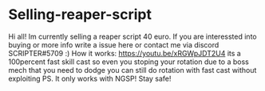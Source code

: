# Selling-reaper-script
Hi all!
Im currently selling a reaper script 40 euro. 
If you are interessted into buying or more info write a issue here or contact me via discord SCRIPTER#5709 :)
How it works:
https://youtu.be/xRGWpJDT2U4
its a 100percent fast skill cast so even you stoping your rotation due to a boss mech that you need to dodge you can still do rotation with fast cast without exploiting
PS. It only works with NGSP!
Stay safe!

